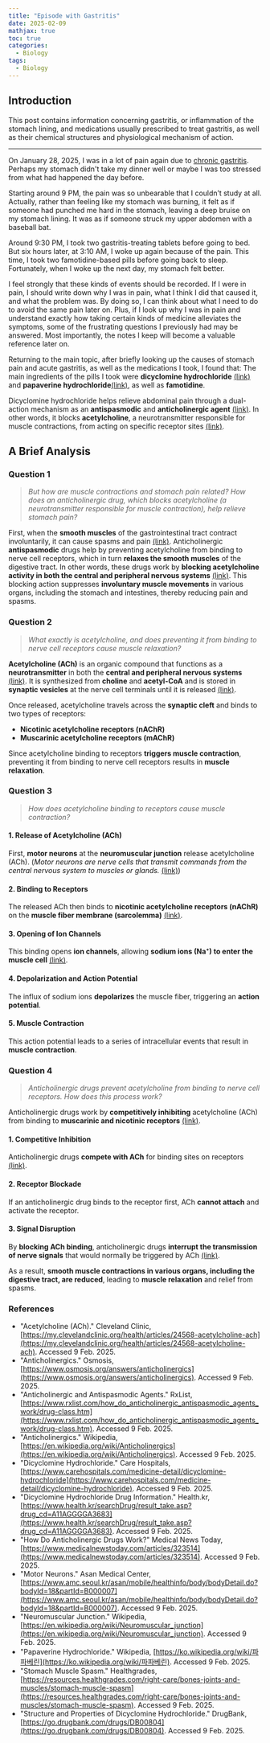 ```yaml
---
title: "Episode with Gastritis"
date: 2025-02-09
mathjax: true
toc: true
categories:
  - Biology
tags:
  - Biology
---
```


## Introduction

This post contains information concerning gastritis, or inflammation of the stomach lining, and medications usually prescribed to treat gastritis, as well as their chemical structures and physiological mechanism of action.

---
On January 28, 2025, I was in a lot of pain again due to <u>chronic gastritis</u>. Perhaps my stomach didn't take my dinner well or maybe I was too stressed from what had happened the day before. 

Starting around 9 PM, the pain was so unbearable that I couldn’t study at all. Actually, rather than feeling like my stomach was burning, it felt as if someone had punched me hard in the stomach, leaving a deep bruise on my stomach lining. It was as if someone struck my upper abdomen with a baseball bat. 

Around 9:30 PM, I took two gastritis-treating tablets before going to bed. But six hours later, at 3:10 AM, I woke up again because of the pain. This time, I took two famotidine-based pills before going back to sleep. Fortunately, when I woke up the next day, my stomach felt better. 

I feel strongly that these kinds of events should be recorded. If I were in pain, I should write down why I was in pain, what I think I did that caused it, and what the problem was. By doing so, I can think about what I need to do to avoid the same pain later on. Plus, if I look up why I was in pain and understand exactly how taking certain kinds of medicine alleviates the symptoms, some of the frustrating questions I previously had may be answered. Most importantly, the notes I keep will become a valuable reference later on.

Returning to the main topic, after briefly looking up the causes of stomach pain and acute gastritis, as well as the medications I took, I found that:
The main ingredients of the pills I took were **dicyclomine hydrochloride** [(link)](https://www.health.kr/searchDrug/result_take.asp?drug_cd=A11AGGGGA3683) and **papaverine hydrochloride**[(link)](https://ko.wikipedia.org/wiki/파파베린), as well as **famotidine**.

Dicyclomine hydrochloride helps relieve abdominal pain through a dual-action mechanism as an **antispasmodic** and **anticholinergic agent** [(link)](https://www.carehospitals.com/medicine-detail/dicyclomine-hydrochloride). In other words, it blocks **acetylcholine**, a neurotransmitter responsible for muscle contractions, from acting on specific receptor sites [(link)](https://go.drugbank.com/drugs/DB00804).

## A Brief Analysis

### Question 1 
> *But how are muscle contractions and stomach pain related? How does an anticholinergic drug, which blocks acetylcholine (a neurotransmitter responsible for muscle contraction), help relieve stomach pain?*

First, when the **smooth muscles** of the gastrointestinal tract contract involuntarily, it can cause spasms and pain [(link)](https://resources.healthgrades.com/right-care/bones-joints-and-muscles/stomach-muscle-spasm). Anticholinergic **antispasmodic** drugs help by preventing acetylcholine from binding to nerve cell receptors, which in turn **relaxes the smooth muscles** of the digestive tract. In other words, these drugs work by **blocking acetylcholine activity in both the central and peripheral nervous systems** [(link)](https://www.rxlist.com/how_do_anticholinergic_antispasmodic_agents_work/drug-class.htm). This blocking action suppresses **involuntary muscle movements** in various organs, including the stomach and intestines, thereby reducing pain and spasms.

### Question 2 
> *What exactly is acetylcholine, and does preventing it from binding to nerve cell receptors cause muscle relaxation?*

**Acetylcholine (ACh)** is an organic compound that functions as a **neurotransmitter** in both the **central and peripheral nervous systems** [(link)](https://en.wikipedia.org/wiki/Acetylcholine). It is synthesized from **choline** and **acetyl-CoA** and is stored in **synaptic vesicles** at the nerve cell terminals until it is released [(link)](https://my.clevelandclinic.org/health/articles/24568-acetylcholine-ach).

Once released, acetylcholine travels across the **synaptic cleft** and binds to two types of receptors:

- **Nicotinic acetylcholine receptors (nAChR)**
- **Muscarinic acetylcholine receptors (mAChR)**

Since acetylcholine binding to receptors **triggers muscle contraction**, preventing it from binding to nerve cell receptors results in **muscle relaxation**.

### Question 3
> *How does acetylcholine binding to receptors cause muscle contraction?*

#### **1. Release of Acetylcholine (ACh)**

First, **motor neurons** at the **neuromuscular junction** release acetylcholine (ACh). (*Motor neurons are nerve cells that transmit commands from the central nervous system to muscles or glands.* [(link)](https://www.amc.seoul.kr/asan/mobile/healthinfo/body/bodyDetail.do?bodyId=18&partId=B000007))

#### **2. Binding to Receptors**

The released ACh then binds to **nicotinic acetylcholine receptors (nAChR)** on the **muscle fiber membrane (sarcolemma)** [(link)](https://en.wikipedia.org/wiki/Neuromuscular_junction).

#### **3. Opening of Ion Channels**

This binding opens **ion channels**, allowing **sodium ions (Na⁺) to enter the muscle cell** [(link)](https://en.wikipedia.org/wiki/Neuromuscular_junction).

#### **4. Depolarization and Action Potential**

The influx of sodium ions **depolarizes** the muscle fiber, triggering an **action potential**.

#### **5. Muscle Contraction**

This action potential leads to a series of intracellular events that result in **muscle contraction**.

### Question 4
> *Anticholinergic drugs prevent acetylcholine from binding to nerve cell receptors. How does this process work?*

Anticholinergic drugs work by **competitively inhibiting** acetylcholine (ACh) from binding to **muscarinic and nicotinic receptors** [(link)](https://www.osmosis.org/answers/anticholinergics).

#### **1. Competitive Inhibition**

Anticholinergic drugs **compete with ACh** for binding sites on receptors [(link)](https://en.wikipedia.org/wiki/Anticholinergics).

#### **2. Receptor Blockade**

If an anticholinergic drug binds to the receptor first, ACh **cannot attach** and activate the receptor.

#### **3. Signal Disruption**

By **blocking ACh binding**, anticholinergic drugs **interrupt the transmission of nerve signals** that would normally be triggered by ACh [(link)](https://www.medicalnewstoday.com/articles/323514).

As a result, **smooth muscle contractions in various organs, including the digestive tract, are reduced**, leading to **muscle relaxation** and relief from spasms.

### **References**

- "Acetylcholine (ACh)." Cleveland Clinic, [https://my.clevelandclinic.org/health/articles/24568-acetylcholine-ach](https://my.clevelandclinic.org/health/articles/24568-acetylcholine-ach). Accessed 9 Feb. 2025.
- "Anticholinergics." Osmosis, [https://www.osmosis.org/answers/anticholinergics](https://www.osmosis.org/answers/anticholinergics). Accessed 9 Feb. 2025.
- "Anticholinergic and Antispasmodic Agents." RxList, [https://www.rxlist.com/how_do_anticholinergic_antispasmodic_agents_work/drug-class.htm](https://www.rxlist.com/how_do_anticholinergic_antispasmodic_agents_work/drug-class.htm). Accessed 9 Feb. 2025.
- "Anticholinergics." Wikipedia, [https://en.wikipedia.org/wiki/Anticholinergics](https://en.wikipedia.org/wiki/Anticholinergics). Accessed 9 Feb. 2025.
- "Dicyclomine Hydrochloride." Care Hospitals, [https://www.carehospitals.com/medicine-detail/dicyclomine-hydrochloride](https://www.carehospitals.com/medicine-detail/dicyclomine-hydrochloride). Accessed 9 Feb. 2025.
- "Dicyclomine Hydrochloride Drug Information." Health.kr, [https://www.health.kr/searchDrug/result_take.asp?drug_cd=A11AGGGGA3683](https://www.health.kr/searchDrug/result_take.asp?drug_cd=A11AGGGGA3683). Accessed 9 Feb. 2025.
- "How Do Anticholinergic Drugs Work?" Medical News Today, [https://www.medicalnewstoday.com/articles/323514](https://www.medicalnewstoday.com/articles/323514). Accessed 9 Feb. 2025.
- "Motor Neurons." Asan Medical Center, [https://www.amc.seoul.kr/asan/mobile/healthinfo/body/bodyDetail.do?bodyId=18&partId=B000007](https://www.amc.seoul.kr/asan/mobile/healthinfo/body/bodyDetail.do?bodyId=18&partId=B000007). Accessed 9 Feb. 2025.
- "Neuromuscular Junction." Wikipedia, [https://en.wikipedia.org/wiki/Neuromuscular_junction](https://en.wikipedia.org/wiki/Neuromuscular_junction). Accessed 9 Feb. 2025.
- "Papaverine Hydrochloride." Wikipedia, [https://ko.wikipedia.org/wiki/파파베린](https://ko.wikipedia.org/wiki/파파베린). Accessed 9 Feb. 2025.
- "Stomach Muscle Spasm." Healthgrades, [https://resources.healthgrades.com/right-care/bones-joints-and-muscles/stomach-muscle-spasm](https://resources.healthgrades.com/right-care/bones-joints-and-muscles/stomach-muscle-spasm). Accessed 9 Feb. 2025.
- "Structure and Properties of Dicyclomine Hydrochloride." DrugBank, [https://go.drugbank.com/drugs/DB00804](https://go.drugbank.com/drugs/DB00804). Accessed 9 Feb. 2025.
